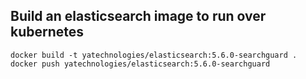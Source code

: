 ## Build an elasticsearch image to run over kubernetes
```
docker build -t yatechnologies/elasticsearch:5.6.0-searchguard .
docker push yatechnologies/elasticsearch:5.6.0-searchguard
```
